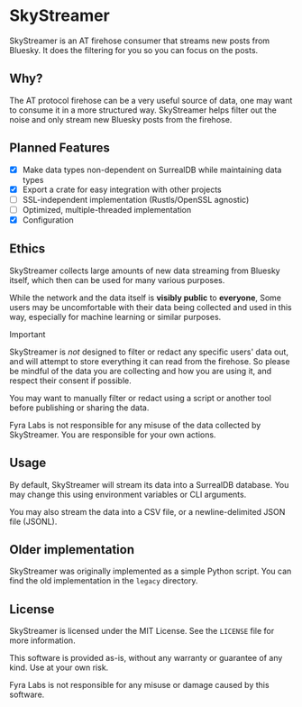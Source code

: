 # SkyStreamer

SkyStreamer is an AT firehose consumer that streams new posts from Bluesky. It does the filtering for you so you can focus on the posts.

## Why?

The AT protocol firehose can be a very useful source of data, one may want to consume it in a more structured way.
SkyStreamer helps filter out the noise and only stream new Bluesky posts from the firehose.

## Planned Features

- [x] Make data types non-dependent on SurrealDB while maintaining data types
- [x] Export a crate for easy integration with other projects
- [ ] SSL-independent implementation (Rustls/OpenSSL agnostic)
- [ ] Optimized, multiple-threaded implementation
- [x] Configuration

## Ethics

SkyStreamer collects large amounts of new data streaming from Bluesky itself, which then can be used for many various purposes.

While the network and the data itself is **visibly public** to **everyone**, Some users may be uncomfortable with their data being collected and used in this way, especially for machine learning or similar purposes.

> [!IMPORTANT]
> SkyStreamer is *not* designed to filter or redact any specific users' data out, and will attempt to store everything it can read from the firehose.
> So please be mindful of the data you are collecting and how you are using it, and respect their consent if possible.
>
> You may want to manually filter or redact using a script or another tool before publishing or sharing the data.
>
> Fyra Labs is not responsible for any misuse of the data collected by SkyStreamer. You are responsible for your own actions.

## Usage

By default, SkyStreamer will stream its data into a SurrealDB database. You may change this using environment variables or CLI arguments.

You may also stream the data into a CSV file, or a newline-delimited JSON file (JSONL).

## Older implementation

SkyStreamer was originally implemented as a simple Python script. You can find the old implementation in the `legacy` directory.

## License

SkyStreamer is licensed under the MIT License. See the `LICENSE` file for more information.

This software is provided as-is, without any warranty or guarantee of any kind. Use at your own risk.

Fyra Labs is not responsible for any misuse or damage caused by this software.
